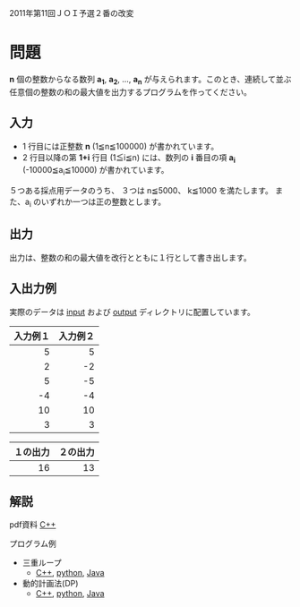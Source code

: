 2011年第11回ＪＯＩ予選２番の改変

# 問題

**n** 個の整数からなる数列 **a<sub>1</sub>**, **a<sub>2</sub>**, ..., **a<sub>n</sub>**  が与えられます。このとき、連続して並ぶ任意個の整数の和の最大値を出力するプログラムを作ってください。

## 入力

* 1 行目には正整数 **n** (1≦n≦100000) が書かれています。
* 2 行目以降の第 **1+i** 行目 (1≦i≦n) には、数列の **i** 番目の項 **a<sub>i</sub>** (-10000≦a<sub>i</sub>≦10000) が書かれています。

５つある採点用データのうち、 ３つは n≦5000、 k≦1000 を満たします。
また、a<sub>i</sub> のいずれか一つは正の整数とします。

## 出力

出力は、整数の和の最大値を改行とともに１行として書き出します。

## 入出力例

実際のデータは [input](input) および [output](output) ディレクトリに配置しています。

|入力例１|入力例２|
|---:|---:|
|5   |  5  |
|2   |  -2 |
|5   |  -5 |
|-4  |  -4 |
|10  |  10 |
|3   |  3  |

|１の出力|２の出力|
|---:|---:|
|16 | 13|

## 解説

pdf資料 [C++](https://www.nc.ii.konan-u.ac.jp/projects/JOIregio/slides/regioAlgo1.pdf)

プログラム例
* 三重ループ
  * [C++](./tripleLoop.cpp), [python](./tripleLoop.py), [Java](./TripleLoop.java)
* 動的計画法(DP)
  * [C++](./dp.cpp), [python](./dp.py), [Java](./Dp.java)  
